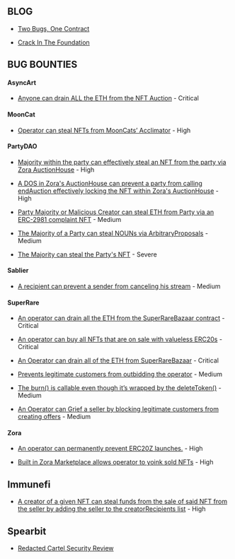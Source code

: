 ## BLOG

* [Two Bugs, One Contract](https://mirror.xyz/0x7c9228520C78fcF3143C55dde4F4103517214574/XYhrRg4_vYHliAIh6MB-dSplB6_5gACQqkiLwEhU4VA)
  
* [Crack In The Foundation](https://mirror.xyz/0x7c9228520C78fcF3143C55dde4F4103517214574/NB4C_n65Y37Kpp5-eCi6uTGdnn1__dCOqJ-6xwKmGUM)

## BUG BOUNTIES

#### AsyncArt

* [Anyone can drain ALL the ETH from the NFT Auction](https://gist.github.com/ayeslick/02fcaaca9ed87555652464462438ba48) - Critical

#### MoonCat

* [Operator can steal NFTs from MoonCats’ Acclimator](https://gist.github.com/ayeslick/ae61b92aa555633388c1f460638c4d51) - High

#### PartyDAO

* [Majority within the party can effectively steal an NFT from the party via Zora AuctionHouse](https://gist.github.com/ayeslick/efc6964f58a418c1bafcff2c56d213b0) - High

* [A DOS in Zora's AuctionHouse can prevent a party from calling endAuction effectively locking the NFT within Zora's AuctionHouse](https://gist.github.com/ayeslick/f27cecd9d6d5488ced7c52035bcbf257) - High

* [Party Majority or Malicious Creator can steal ETH from Party via an ERC-2981 complaint NFT](https://gist.github.com/ayeslick/c70ad2a78971631064c512878cb24613) - Medium

* [The Majority of a Party can steal NOUNs via ArbitraryProposals](https://gist.github.com/ayeslick/c09839724cf7c679178357bde0ac6d78) - Medium

* [The Majority can steal the Party's NFT](https://gist.github.com/ayeslick/9ee6ff2201a42e52905e23f1300d0519) - Severe 

#### Sablier
* [A recipient can prevent a sender from canceling his stream](https://gist.github.com/ayeslick/c0cb3dab96b84e942cbf8e2e63c1bb96) - Medium

#### SuperRare

* [An operator can drain all the ETH from the SuperRareBazaar contract](https://gist.github.com/ayeslick/956d97ef62e87584c7548ac0991b7fe3) - Critical 

* [An operator can buy all NFTs that are on sale with valueless ERC20s](https://gist.github.com/ayeslick/e2b573252445dad4a8c7c3737c38024d) - Critical 

* [An Operator can drain all of the ETH from SuperRareBazaar](https://gist.github.com/ayeslick/b91747ab21d7155566f9e0ba02f12e7e) - Critical

* [Prevents legitimate customers from outbidding the operator](https://gist.github.com/ayeslick/35ee2e35d8e675a58338bf3e8c98e300) - Medium

* [The burn() is callable even though it’s wrapped by the deleteToken()](https://gist.github.com/ayeslick/cb4e1bf33eda5fa83f1c19938ecd457e) - Medium

* [An Operator can Grief a seller by blocking legitimate customers from creating offers](https://gist.github.com/ayeslick/a8de56824711b36adfa3e0c3ada944a3) - Medium

#### Zora

* [An operator can permanently prevent ERC20Z launches.](https://gist.github.com/ayeslick/d8ab975ac072d37838fe4a44a7f80a90) - High

* [Built in Zora Marketplace allows operator to yoink sold NFTs](https://gist.github.com/ayeslick/0276c4cee7b67116e3c540a54ab05a72) - High

## Immunefi

* [A creator of a given NFT can steal funds from the sale of said NFT from the seller by adding the seller to the creatorRecipients list](https://gist.github.com/ayeslick/0eddad50cd5148c76945978a0df8aebe) - High

## Spearbit

* [Redacted Cartel Security Review](https://github.com/redacted-cartel/audits/blob/master/dinero-pirex-eth/pirex-eth/spearbit.pdf)
